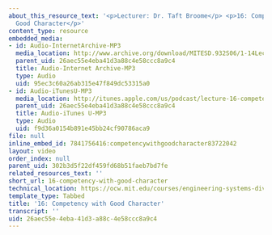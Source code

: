 ```yaml
---
about_this_resource_text: '<p>Lecturer: Dr. Taft Broome</p> <p>16: Competency with
  Good Character</p>'
content_type: resource
embedded_media:
- id: Audio-InternetArchive-MP3
  media_location: http://www.archive.org/download/MITESD.932S06/1-14Lecture16_CompetencyWithGoodCharacter.mp3
  parent_uid: 26aec55e4eba41d3a88c4e58ccc8a9c4
  title: Audio-Internet Archive-MP3
  type: Audio
  uid: 95ec3c60a26ab315e47f849dc53315a0
- id: Audio-iTunesU-MP3
  media_location: http://itunes.apple.com/us/podcast/lecture-16-competency-good/id341597867?i=63739033
  parent_uid: 26aec55e4eba41d3a88c4e58ccc8a9c4
  title: Audio-iTunes U-MP3
  type: Audio
  uid: f9d36a0154b891e45bb24cf90786aca9
file: null
inline_embed_id: 7841756416:competencywithgoodcharacter83722042
layout: video
order_index: null
parent_uid: 302b3d5f22df459fd68b51faeb7bd7fe
related_resources_text: ''
short_url: 16-competency-with-good-character
technical_location: https://ocw.mit.edu/courses/engineering-systems-division/esd-932-engineering-ethics-spring-2006/audio-lectures/16-competency-with-good-character
template_type: Tabbed
title: '16: Competency with Good Character'
transcript: ''
uid: 26aec55e-4eba-41d3-a88c-4e58ccc8a9c4
---
```

